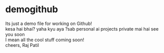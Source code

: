 # demogithub
Its just a demo file for working on Github!
<br> kesa hai bhai? yaha kyu aya ?sab personal ai projects private mai hai see you soon
<br> I mean all the cool stuff coming soon!
<br> cheers, Raj Patil 
